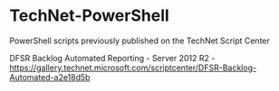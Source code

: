 # TechNet-PowerShell
PowerShell scripts previously published on the TechNet Script Center

DFSR Backlog Automated Reporting - Server 2012 R2 - https://gallery.technet.microsoft.com/scriptcenter/DFSR-Backlog-Automated-a2e18d5b
